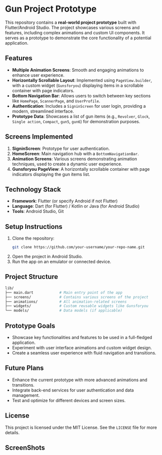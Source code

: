 
# Gun Project Prototype 

This repository contains a **real-world project prototype** built with Flutter/Android Studio. The project showcases various screens and features, including complex animations and custom UI components. It serves as a prototype to demonstrate the core functionality of a potential application.

## Features

- **Multiple Animation Screens**: Smooth and engaging animations to enhance user experience.
- **Horizontally Scrollable Layout**: Implemented using `PageView.builder`, with a custom widget (`Gunsforyou`) displaying items in a scrollable container with page indicators.
- **Bottom Navigation Bar**: Allows users to switch between key sections like `HomePage`, `ScannerPage`, and `UserProfile`.
- **Authentication**: Includes a `SigninScreen` for user login, providing a modern, streamlined interface.
- **Prototype Data**: Showcases a list of gun items (e.g., `Revolver`, `Glock`, `Single action`, `Compact`, `gun5`, `gun6`) for demonstration purposes.

## Screens Implemented

1. **SigninScreen**: Prototype for user authentication.
2. **HomeScreen**: Main navigation hub with a `BottomNavigationBar`.
3. **Animation Screens**: Various screens demonstrating animation techniques, used to create a dynamic user experience.
4. **Gunsforyou PageView**: A horizontally scrollable container with page indicators displaying the gun items list.

## Technology Stack

- **Framework**: Flutter (or specify Android if not Flutter)
- **Language**: Dart (for Flutter) / Kotlin or Java (for Android Studio)
- **Tools**: Android Studio, Git

## Setup Instructions

1. Clone the repository:
   ```bash
   git clone https://github.com/your-username/your-repo-name.git
   ```
2. Open the project in Android Studio.
3. Run the app on an emulator or connected device.

## Project Structure

```bash
lib/
├── main.dart            # Main entry point of the app
├── screens/             # Contains various screens of the project
├── animations/          # All animation-related screens
├── widgets/             # Custom reusable widgets like Gunsforyou
└── models/              # Data models (if applicable)
```

## Prototype Goals

- Showcase key functionalities and features to be used in a full-fledged application.
- Experiment with user interface animations and custom widget design.
- Create a seamless user experience with fluid navigation and transitions.

## Future Plans

- Enhance the current prototype with more advanced animations and transitions.
- Integrate back-end services for user authentication and data management.
- Test and optimize for different devices and screen sizes.

## License

This project is licensed under the MIT License. See the `LICENSE` file for more details.

## ScreenShots
